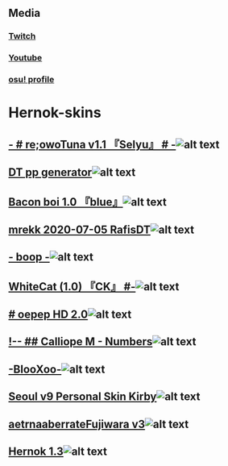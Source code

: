 ## Media
### [Twitch](https://www.twitch.tv/hernok1)
### [Youtube](https://www.youtube.com/channel/UC2rhxUIAPHCu5L5m83T_0xQ)
### [osu! profile](https://osu.ppy.sh/users/2589756)

# Hernok-skins
## [- # re;owoTuna v1.1 『Selyu』 # -](https://drive.google.com/file/d/1KICxnMr-JMD_2aaJcTHw4WQxAoeVX2J4/view)![alt text](https://i.gyazo.com/5d51c1083a3499910dc407738658306d.jpg)

## [DT pp generator](https://drive.google.com/file/d/14yIL2bWO3noEA5o22cnjdHf3y1-RF91H/view)![alt text](https://i.gyazo.com/7ee11384a9ea7b43ff9c3ab2cc54c82b.jpg)

## [Bacon boi 1.0 『blue』](https://drive.google.com/file/d/1UdQjFw5BA2jzAs1NPyHYRXovxq8jtcMi/view)![alt text](https://i.gyazo.com/b362cdaee2a8b24b726a2d89079177fc.jpg)

## [mrekk 2020-07-05 RafisDT](https://drive.google.com/file/d/16D6rUGKCyseQIOb-odFjIcGbSyYpRq67/view)![alt text](https://i.gyazo.com/12f3d99fa0a60e4f44b338ce5a79b999.jpg)

## [- boop -](https://drive.google.com/file/d/1ienA1Iiak4MrRB2UgGG88cL3hO2CBJdh/view)![alt text](https://i.gyazo.com/1d80eb99bcdfa70f31de0dfe09fdf04d.jpg)

## [WhiteCat (1.0) 『CK』 #-](https://drive.google.com/file/d/1_mDUe7uibVqaIBOHdG8pYth4FRNsUc9h/view)![alt text](https://i.gyazo.com/39d06bfe43212ee84b0b5032da88a789.jpg)

## [# oepep HD 2.0](https://drive.google.com/file/d/1jpKgIAlp5hNcb8kNLiHiFxElkjwhUpbU/view)![alt text](https://i.gyazo.com/455903172af873509f0776f35d78ab67.jpg)

## [!-- ## Calliope M - Numbers](https://drive.google.com/u/0/uc?export=download&confirm=ppnS&id=138bk9Uv2Ae-YiL90xrZvP_AKB5Xw8T7G)![alt text](https://i.gyazo.com/b0b84d0c2a4c2a50f4c6ae937e13255b.jpg)

## [-BlooXoo-](https://drive.google.com/file/d/1EsZ6Bqj9goONCgG-43AWkHalg0gYOT-h/view)![alt text](https://i.gyazo.com/80a7836c852a27de4c8ece4382dea23f.jpg)

## [Seoul v9 Personal Skin Kirby](https://drive.google.com/file/d/1Fcw65u_GyYpRhJj-E_TAG57VLp7Psgjy/view)![alt text](https://i.gyazo.com/c97efd1d2038b70f52e6d9ef5b2fb707.jpg)

## [aetrnaaberrateFujiwara v3](https://drive.google.com/file/d/1JdDQLqzEjr-AvyisyMAex4UAp5aJXj_a/view)![alt text](https://i.gyazo.com/d10bd8ba79a3afcd73893f1f6f1f4b24.jpg)

## [Hernok 1.3](https://drive.google.com/file/d/1BLMSDnrmPKqWss2TdtPRUNatT46aPE3t/view)![alt text](https://i.gyazo.com/cc47cd0cfc3efa5d8b54d88653687854.jpg)
